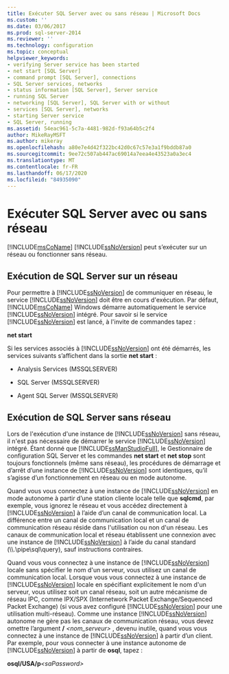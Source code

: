 ```yaml
---
title: Exécuter SQL Server avec ou sans réseau | Microsoft Docs
ms.custom: ''
ms.date: 03/06/2017
ms.prod: sql-server-2014
ms.reviewer: ''
ms.technology: configuration
ms.topic: conceptual
helpviewer_keywords:
- verifying Server service has been started
- net start [SQL Server]
- command prompt [SQL Server], connections
- SQL Server services, networks
- status information [SQL Server], Server service
- running SQL Server
- networking [SQL Server], SQL Server with or without
- services [SQL Server], networks
- starting Server service
- SQL Server, running
ms.assetid: 54eac961-5c7a-4481-982d-f93a64b5c2f4
author: MikeRayMSFT
ms.author: mikeray
ms.openlocfilehash: a80e7e4d42f322bc42d0c67c57e3a1f9bddb87a0
ms.sourcegitcommit: 9ee72c507ab447ac69014a7eea4e43523a0a3ec4
ms.translationtype: MT
ms.contentlocale: fr-FR
ms.lasthandoff: 06/17/2020
ms.locfileid: "84935090"
---
```

# <a name="run-sql-server-with-or-without-a-network"></a>Exécuter SQL Server avec ou sans réseau
  [!INCLUDE[msCoName](../../includes/msconame-md.md)] [!INCLUDE[ssNoVersion](../../includes/ssnoversion-md.md)] peut s’exécuter sur un réseau ou fonctionner sans réseau.  
  
## <a name="running-sql-server-on-a-network"></a>Exécution de SQL Server sur un réseau  
 Pour permettre à [!INCLUDE[ssNoVersion](../../includes/ssnoversion-md.md)] de communiquer en réseau, le service [!INCLUDE[ssNoVersion](../../includes/ssnoversion-md.md)] doit être en cours d'exécution. Par défaut, [!INCLUDE[msCoName](../../includes/msconame-md.md)] Windows démarre automatiquement le service [!INCLUDE[ssNoVersion](../../includes/ssnoversion-md.md)] intégré. Pour savoir si le service [!INCLUDE[ssNoVersion](../../includes/ssnoversion-md.md)] est lancé, à l'invite de commandes tapez :  
  
 **net start**  
  
 Si les services associés à [!INCLUDE[ssNoVersion](../../includes/ssnoversion-md.md)] ont été démarrés, les services suivants s’affichent dans la sortie **net start** :  
  
-   Analysis Services (MSSQLSERVER)  
  
-   SQL Server (MSSQLSERVER)  
  
-   Agent SQL Server (MSSQLSERVER)  
  
## <a name="running-sql-server-without-a-network"></a>Exécution de SQL Server sans réseau  
 Lors de l'exécution d'une instance de [!INCLUDE[ssNoVersion](../../includes/ssnoversion-md.md)] sans réseau, il n'est pas nécessaire de démarrer le service [!INCLUDE[ssNoVersion](../../includes/ssnoversion-md.md)] intégré. Étant donné que [!INCLUDE[ssManStudioFull](../../includes/ssmanstudiofull-md.md)], le Gestionnaire de configuration SQL Server et les commandes **net start** et **net stop** sont toujours fonctionnels (même sans réseau), les procédures de démarrage et d’arrêt d’une instance de [!INCLUDE[ssNoVersion](../../includes/ssnoversion-md.md)] sont identiques, qu’il s’agisse d’un fonctionnement en réseau ou en mode autonome.  
  
 Quand vous vous connectez à une instance de [!INCLUDE[ssNoVersion](../../includes/ssnoversion-md.md)] en mode autonome à partir d’une station cliente locale telle que **sqlcmd**, par exemple, vous ignorez le réseau et vous accédez directement à [!INCLUDE[ssNoVersion](../../includes/ssnoversion-md.md)] à l’aide d’un canal de communication local. La différence entre un canal de communication local et un canal de communication réseau réside dans l'utilisation ou non d'un réseau. Les canaux de communication local et réseau établissent une connexion avec une instance de [!INCLUDE[ssNoVersion](../../includes/ssnoversion-md.md)] à l’aide du canal standard (\\\\.\pipe\sql\query), sauf instructions contraires.  
  
 Quand vous vous connectez à une instance de [!INCLUDE[ssNoVersion](../../includes/ssnoversion-md.md)] locale sans spécifier le nom d'un serveur, vous utilisez un canal de communication local. Lorsque vous vous connectez à une instance de [!INCLUDE[ssNoVersion](../../includes/ssnoversion-md.md)] locale en spécifiant explicitement le nom d'un serveur, vous utilisez soit un canal réseau, soit un autre mécanisme de réseau IPC, comme IPX/SPX (Internetwork Packet Exchange/Sequenced Packet Exchange) (si vous avez configuré [!INCLUDE[ssNoVersion](../../includes/ssnoversion-md.md)] pour une utilisation multi-réseau). Comme une instance [!INCLUDE[ssNoVersion](../../includes/ssnoversion-md.md)] autonome ne gère pas les canaux de communication réseau, vous devez omettre l’argument **/** _<nom_serveur>_ , devenu inutile, quand vous vous connectez à une instance de [!INCLUDE[ssNoVersion](../../includes/ssnoversion-md.md)] à partir d’un client. Par exemple, pour vous connecter à une instance autonome de [!INCLUDE[ssNoVersion](../../includes/ssnoversion-md.md)] à partir de **osql**, tapez :  
  
 **osql/USA/p**_\<saPassword>_  
  
  
